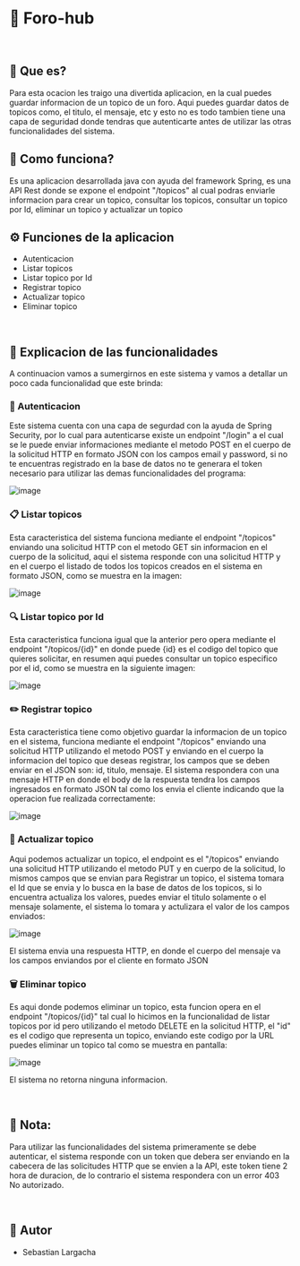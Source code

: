 # 💬 Foro-hub

<br>

## 🚀 Que es?

Para esta ocacion les traigo una divertida aplicacion, en la cual puedes guardar informacion de un topico de un foro. Aqui puedes guardar datos de topicos como, el titulo, el mensaje, etc y esto no es todo tambien tiene una capa de seguridad donde tendras que autenticarte antes de utilizar las otras funcionalidades del sistema.

## 📢 Como funciona?

Es una aplicacion desarrollada java con ayuda del framework Spring, es una API Rest donde se expone el endpoint "/topicos" al cual podras enviarle informacion para crear un topico, consultar los topicos, consultar un topico por Id, eliminar un topico y actualizar un topico

## ⚙️ Funciones de la aplicacion 

- Autenticacion
- Listar topicos
- Listar topico por Id
- Registrar topico
- Actualizar topico
- Eliminar topico

<br>

## 📝 Explicacion de las funcionalidades

A continuacion vamos a sumergirnos en este sistema y vamos a detallar un poco cada funcionalidad que este brinda:

### 🔐 Autenticacion

Este sistema cuenta con una capa de segurdad con la ayuda de Spring Security, por lo cual para autenticarse existe un endpoint "/login" a el cual se le puede enviar informaciones mediante el metodo POST en el cuerpo de la solicitud HTTP en formato JSON con los campos email y password, si no te encuentras registrado en la base de datos no te generara el token necesario para utilizar las demas funcionalidades del programa:

![image](https://github.com/user-attachments/assets/2f1fb447-d565-4542-acdd-ca6d546f71c7)

### 📋 Listar topicos

Esta caracteristica del sistema funciona mediante el endpoint "/topicos" enviando una solicitud HTTP con el metodo GET sin informacion en el cuerpo de la solicitud, aqui el sistema responde con una solicitud HTTP y en el cuerpo el listado de todos los topicos creados en el sistema en formato JSON, como se muestra en la imagen:

![image](https://github.com/user-attachments/assets/a0ecce07-55b2-471c-b2ec-1340350690a1)

### 🔍 Listar topico por Id

Esta caracteristica funciona igual que la anterior pero opera mediante el endpoint "/topicos/{id}" en donde puede {id} es el codigo del topico que quieres solicitar, en resumen aqui puedes consultar un topico especifico por el id, como se muestra en la siguiente imagen:

![image](https://github.com/user-attachments/assets/3d1f917d-eb2d-457d-94ae-86db45d9fb6d)

### ✏️ Registrar topico

Esta caracteristica tiene como objetivo guardar la informacion de un topico en el sistema, funciona mediante el endpoint "/topicos" enviando una solicitud HTTP utilizando el metodo POST y enviando en el cuerpo la informacion del topico que deseas registrar, los campos que se deben enviar en el JSON son: id, titulo, mensaje. El sistema respondera con una mensaje HTTP en donde el body de la respuesta tendra los campos ingresados en formato JSON tal como los envia el cliente indicando que la operacion fue realizada correctamente:

![image](https://github.com/user-attachments/assets/6a45828f-3960-41b9-a965-bd29f924b779)

### 🔄 Actualizar topico

Aqui podemos actualizar un topico, el endpoint es el "/topicos" enviando una solicitud HTTP utilizando el metodo PUT y en cuerpo de la solicitud, lo mismos campos que se envian para Registrar un topico, el sistema tomara el Id que se envia y lo busca en la base de datos de los topicos, si lo encuentra actualiza los valores, puedes enviar el titulo solamente o el mensaje solamente, el sistema lo tomara y actulizara el valor de los campos enviados:

![image](https://github.com/user-attachments/assets/cbecbe55-015c-43a3-b42e-3b1f07ad70f0)

El sistema envia una respuesta HTTP, en donde el cuerpo del mensaje va los campos enviandos por el cliente en formato JSON

### 🗑️ Eliminar topico

Es aqui donde podemos eliminar un topico, esta funcion opera en el endpoint "/topicos/{id}" tal cual lo hicimos en la funcionalidad de listar topicos por id pero utilizando el metodo DELETE en la solicitud HTTP, el "id" es el codigo que representa un topico, enviando este codigo por la URL puedes eliminar un topico tal como se muestra en pantalla:

![image](https://github.com/user-attachments/assets/a45d2b81-de75-499e-8cba-ace445a68ead)

El sistema no retorna ninguna informacion.

<br>

## 📝 Nota:

Para utilizar las funcionalidades del sistema primeramente se debe autenticar, el sistema responde con un token que debera ser enviando en la cabecera de las solicitudes HTTP que se envien a la API, este token tiene 2 hora de duracion, de lo contrario el sistema respondera con un error 403 No autorizado.

<br>

## 📧 Autor 

- Sebastian Largacha
